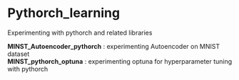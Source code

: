 # Pythorch_learning
Experimenting with pythorch and related libraries

<b>MINST_Autoencoder_pythorch</b> : experimenting Autoencoder on MNIST dataset </br>
<b>MINST_pythorch_optuna</b> : experimenting optuna for hyperparameter tuning with pythorch
